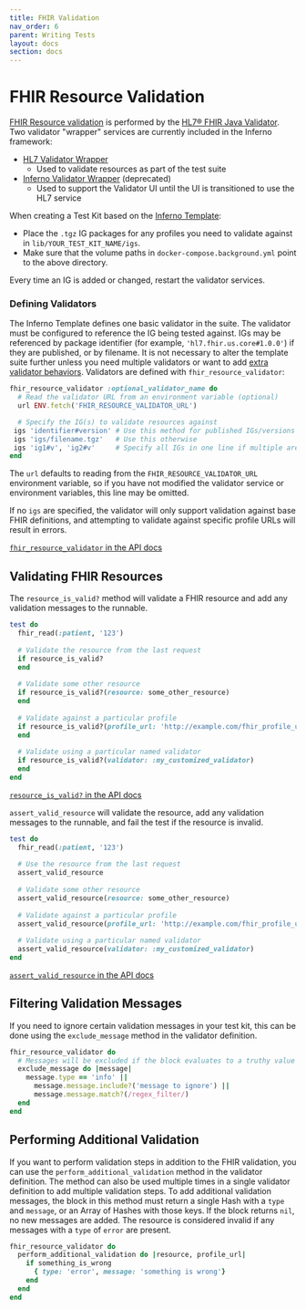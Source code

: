 ```yaml
---
title: FHIR Validation
nav_order: 6
parent: Writing Tests
layout: docs
section: docs
---
```

# FHIR Resource Validation
[FHIR Resource validation](https://www.hl7.org/fhir/validation.html) is
performed by the [HL7® FHIR Java Validator](https://github.com/hapifhir/org.hl7.fhir.core). 
Two validator "wrapper" services are currently included in the Inferno framework:
 - [HL7 Validator Wrapper](https://github.com/hapifhir/org.hl7.fhir.validator-wrapper)
   - Used to validate resources as part of the test suite
 - [Inferno Validator Wrapper](https://github.com/inferno-framework/fhir-validator-wrapper) (deprecated)
   - Used to support the Validator UI until the UI is transitioned to use the HL7 service

When creating a Test Kit based on the 
[Inferno Template](https://github.com/inferno-framework/inferno-template):

* Place the `.tgz` IG packages for any profiles you need to validate against in
  `lib/YOUR_TEST_KIT_NAME/igs`.
* Make sure that the volume paths in `docker-compose.background.yml` point to
  the above directory.

Every time an IG is added or changed, restart the validator services.

### Defining Validators
The Inferno Template defines one basic validator in the suite. The validator must be configured to
reference the IG being tested against. IGs may be referenced by package identifier 
(for example, `'hl7.fhir.us.core#1.0.0'`) if they are published, or by filename. 
It is not necessary to alter the template suite further unless you need multiple validators or want to add
[extra validator behaviors](/docs/writing-tests/fhir-validation.html#performing-additional-validation). Validators are defined with `fhir_resource_validator`:

```ruby
fhir_resource_validator :optional_validator_name do
  # Read the validator URL from an environment variable (optional)
  url ENV.fetch('FHIR_RESOURCE_VALIDATOR_URL')

  # Specify the IG(s) to validate resources against
 igs 'identifier#version' # Use this method for published IGs/versions
 igs 'igs/filename.tgz'   # Use this otherwise
 igs 'ig1#v', 'ig2#v'     # Specify all IGs in one line if multiple are needed
end
```

The `url` defaults to reading from the `FHIR_RESOURCE_VALIDATOR_URL` environment variable, so if you
have not modified the validator service or environment variables, this line may be omitted.

If no `igs` are specified, the validator will only support validation against base FHIR definitions,
and attempting to validate against specific profile URLs will result in errors.

[`fhir_resource_validator` in the API
docs](/inferno-core/docs/Inferno/DSL/FHIRResourceValidation/ClassMethods.html#fhir_resource_validator-instance_method)

## Validating FHIR Resources
The `resource_is_valid?` method will validate a FHIR resource and add any
validation messages to the runnable.

```ruby
test do
  fhir_read(:patient, '123')
  
  # Validate the resource from the last request
  if resource_is_valid?
  end
  
  # Validate some other resource
  if resource_is_valid?(resource: some_other_resource)
  end
  
  # Validate against a particular profile
  if resource_is_valid?(profile_url: 'http://example.com/fhir_profile_url')
  end
  
  # Validate using a particular named validator
  if resource_is_valid?(validator: :my_customized_validator)
  end
end
```

[`resource_is_valid?` in the API
docs](/inferno-core/docs/Inferno/DSL/FHIRValidation.html#resource_is_valid%3F-instance_method)

`assert_valid_resource` will validate the resource, add any validation messages
to the runnable, and fail the test if the resource is invalid.

```ruby
test do
  fhir_read(:patient, '123')
  
  # Use the resource from the last request
  assert_valid_resource
  
  # Validate some other resource
  assert_valid_resource(resource: some_other_resource)
  
  # Validate against a particular profile
  assert_valid_resource(profile_url: 'http://example.com/fhir_profile_url')
  
  # Validate using a particular named validator
  assert_valid_resource(validator: :my_customized_validator)
end
```

[`assert_valid_resource` in the API
docs](/inferno-core/docs/Inferno/DSL/Assertions.html#assert_valid_resource-instance_method)

## Filtering Validation Messages
If you need to ignore certain validation messages in your test kit, this can be
done using the `exclude_message` method in the validator definition.

```ruby
fhir_resource_validator do
  # Messages will be excluded if the block evaluates to a truthy value
  exclude_message do |message|
    message.type == 'info' ||
      message.message.include?('message to ignore') ||
      message.message.match?(/regex_filter/)
  end
end
```

## Performing Additional Validation
If you want to perform validation steps in addition to the FHIR validation,
you can use the `perform_additional_validation` method in the validator definition. The method
can also be used multiple times in a single validator definition to add multiple
validation steps. To add additional validation messages, the block in
this method must return a single Hash with a `type` and `message`, or an Array
of Hashes with those keys. If the block returns `nil`, no new messages are
added. The resource is considered invalid if any messages with a `type` of
`error` are present.

```ruby
fhir_resource_validator do
  perform_additional_validation do |resource, profile_url|
    if something_is_wrong
      { type: 'error', message: 'something is wrong'}
    end
  end
end
```
